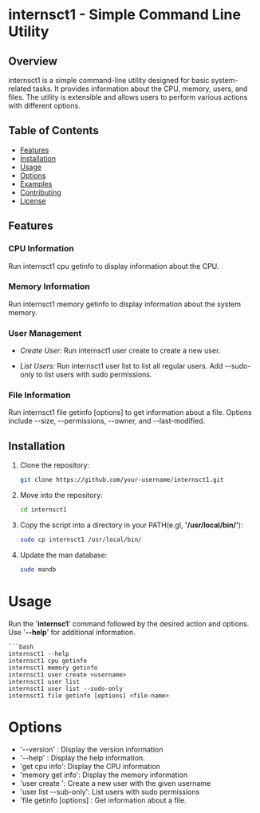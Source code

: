 # internsct1 - Simple Command Line Utility

## Overview

internsct1 is a simple command-line utility designed for basic system-related tasks. It provides information about the CPU, memory, users, and files. The utility is extensible and allows users to perform various actions with different options.

## Table of Contents

- [Features](#features)
- [Installation](#installation)
- [Usage](#usage)
- [Options](#options)
- [Examples](#examples)
- [Contributing](#contributing)
- [License](#license)

## Features

### CPU Information

Run internsct1 cpu getinfo to display information about the CPU.

### Memory Information

Run internsct1 memory getinfo to display information about the system memory.

### User Management

- *Create User:* Run internsct1 user create <username> to create a new user.

- *List Users:* Run internsct1 user list to list all regular users. Add --sudo-only to list users with sudo permissions.

### File Information

Run internsct1 file getinfo [options] <file-name> to get information about a file. Options include --size, --permissions, --owner, and --last-modified.

## Installation

1. Clone the repository:

   ```bash
   git clone https://github.com/your-username/internsct1.git

2. Move into the repository: 

    ```bash
    cd internsct1

3. Copy the script into a directory in your PATH(e.gl, **'/usr/local/bin/'**):

    ```bash
    sudo cp internsct1 /usr/local/bin/

4. Update the man database:

    ```bash
    sudo mandb

# Usage

Run the '**internsc1**' command followed by the desired action and options. Use '**--help**' for additional information.

    ```bash
    internsct1 --help
    internsct1 cpu getinfo
    internsct1 memory getinfo
    internsct1 user create <username>
    internsct1 user list
    internsct1 user list --sudo-only
    internsct1 file getinfo [options] <file-name>

# Options
- '--version' : Display the version information
- '--help' : Display the help information.
- 'get cpu info': Display the CPU information
- 'memory get info': Display the memory information
- 'user create <username>':  Create a new user with the given username
- 'user list --sub-only': List users with sudo permissions
- 'file getinfo [options] <file-name>: Get information about a file.
